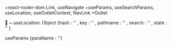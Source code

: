 +react-router-dom
Link,
useNavigate
+useParams,
useSearchParams,
useLocation,
useOutletContext,
NavLink
+Outlet

🚀 ~ useLocation:
Object {hash : '' , key : '' , pathname : '' , search : '' , state : '' }

useParams
{paraName : ''}
